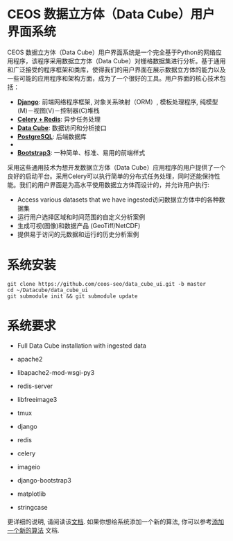 CEOS 数据立方体（Data Cube）用户界面系统
=================
CEOS 数据立方体（Data Cube）用户界面系统是一个完全基于Python的网络应用程序，该程序采用数据立方体（Data Cube）对栅格数据集进行分析。基于通用和广泛接受的程序框架和类库，使得我们的用户界面在展示数据立方体的能力以及一些可能的应用程序和架构方面，成为了一个很好的工具。用户界面的核心技术包括：
* [**Django**](https://www.djangoproject.com/): 前端网络程序框架, 对象关系映射（ORM）, 模板处理程序, 纯模型(M)－视图(V)－控制器(C)堆栈
* [**Celery + Redis**](http://www.celeryproject.org/): 异步任务处理
* [**Data Cube**](http://datacube-core.readthedocs.io/en/stable/): 数据访问和分析接口
* [**PostgreSQL**](https://www.postgresql.org/): 后端数据库
* [**Apache Mod WSGI**]: 一种基于标准服务的应用程序，支撑Django应用程序运行，同时也为静态文件提供托管
* [**Bootstrap3**](http://getbootstrap.com/): 一种简单、标准、易用的前端样式

采用这些通用技术为想开发数据立方体（Data Cube）应用程序的用户提供了一个良好的启动平台。采用Celery可以执行简单的分布式任务处理，同时还能保持性能。我们的用户界面是为高水平使用数据立方体而设计的，并允许用户执行:
* Access various datasets that we have ingested访问数据立方体中的各种数据集
* 运行用户选择区域和时间范围的自定义分析案例
* 生成可视(图像)和数据产品 (GeoTiff/NetCDF)
* 提供易于访问的元数据和运行的历史分析案例

系统安装
=================
```
git clone https://github.com/ceos-seo/data_cube_ui.git -b master
cd ~/Datacube/data_cube_ui
git submodule init && git submodule update
```

系统要求
=================

* Full Data Cube installation with ingested data

* apache2
* libapache2-mod-wsgi-py3
* redis-server
* libfreeimage3
* tmux
* django
* redis
* celery
* imageio
* django-bootstrap3
* matplotlib
* stringcase

更详细的说明, 请阅读该[文档](docs/ui_install.md). 如果你想给系统添加一个新的算法, 你可以参考[添加一个新的算法](docs/adding_new_pages.md) 文档.
